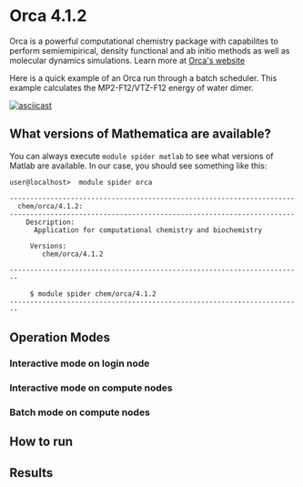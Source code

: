 # Orca 4.1.2

Orca is a powerful computational chemistry package with capabilites to perform semiemipirical,
density functional and ab initio methods as well as molecular dynamics simulations. Learn more at [Orca's website](https://orcaforum.kofo.mpg.de/app.php/portal)

Here is a quick example of an Orca run through a batch scheduler. This example calculates the MP2-F12/VTZ-F12 energy of water dimer.

[![asciicast](https://asciinema.org/a/250328.svg)](https://asciinema.org/a/250328)

## What versions of Mathematica are available?

You can always execute `module spider matlab` to see what versions of Matlab are available. In our
case, you should see something like this:

```
user@localhost>  module spider orca

----------------------------------------------------------------------
  chem/orca/4.1.2:
----------------------------------------------------------------------
    Description:
      Application for computational chemistry and biochemistry

     Versions:
        chem/orca/4.1.2

------------------------------------------------------------------------

     $ module spider chem/orca/4.1.2
------------------------------------------------------------------------
```

## Operation Modes
### Interactive mode on login node

### Interactive mode on compute nodes

### Batch mode on compute nodes


## How to run

## Results

